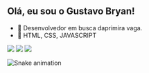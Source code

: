 ## Olá, eu sou o Gustavo Bryan!
- 🔭 Desenvolvedor em busca daprimira vaga.
- 🌱 HTML, CSS, JAVASCRIPT




<div> 
  <a href="https://instagram.com/gbryanso" target="_blank"><img src="https://img.shields.io/badge/-Instagram-%23E4405F?style=for-the-badge&logo=instagram&logoColor=white" target="_blank"></a>
  <a href = "mailto:devgustavob@gmail.com"><img src="https://img.shields.io/badge/-Gmail-%23333?style=for-the-badge&logo=gmail&logoColor=white" target="_blank"></a>
  <a href="https://www.linkedin.com/in/gustavobryanso/" target="_blank"><img src="https://img.shields.io/badge/-LinkedIn-%230077B5?style=for-the-badge&logo=linkedin&logoColor=white" target="_blank"></a> 
 
  ![Snake animation](https://github.com/gustavobryan/gustavobryan/blob/output/github-contribution-grid-snake.svg)
 
</div>
  
  ##
